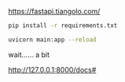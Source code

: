 https://fastapi.tiangolo.com/

```bash
pip install -r requirements.txt
```

```bash
uvicorn main:app --reload
```

wait...... a bit


http://127.0.0.1:8000/docs#
